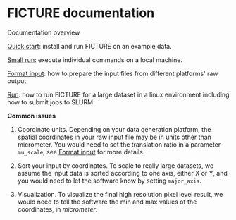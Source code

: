 # FICTURE documentation

Documentation overview

[Quick start](quickstart.md): install and run FICTURE on an example data.

[Small run](localrun.md): execute individual commands on a local machine.

[Format input](format_input.md): how to prepare the input files from different platforms' raw output.

[Run](run.md): how to run FICTURE for a large dataset in a linux environment including how to submit jobs to SLURM.

<!-- [Legacy small run](localrun_legacy.md): run a small example on a local machine assuming you are on the (legacy) `stable` branch of FICTURE. -->

**Common issues**

1) Coordinate units. Depending on your data generation platform, the spatial coordinates in your raw input file may be in units other than micrometer. You would need to set the translation ratio in a parameter `mu_scale`, see [Format input](format_input.md) for more details.

2) Sort your input by coordinates. To scale to really large datasets, we assume the input data is sorted according to one axis, either X or Y, and you would need to let the software know by setting `major_axis`.

3) Visualization. To visualize the final high resolution pixel level result, we would need to tell the software the min and max values of the coordinates, in *micrometer*.
